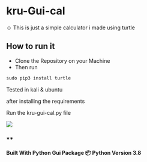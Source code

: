 # kru-Gui-cal
☺️ This is just a simple calculator i made using turtle 


## How to run it
  - Clone the Repository on your Machine
  - Then run

```markdown
sudo pip3 install turtle
```

Tested in kali & ubuntu

after installing the requirements

Run the kru-gui-cal.py file

![](https://github.com/kruz26/kru-Gui-cal/blob/main/example.jpg)

### **

**Built With
Python Gui Package 📦 
Python Version
3.8**

 
